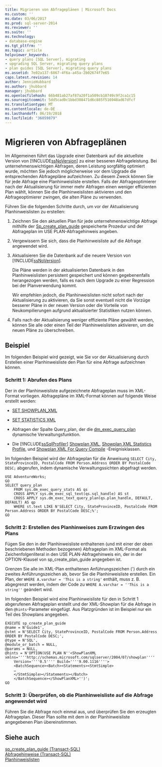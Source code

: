 ```yaml
---
title: Migrieren von Abfrageplänen | Microsoft Docs
ms.custom: ''
ms.date: 03/06/2017
ms.prod: sql-server-2014
ms.reviewer: ''
ms.suite: ''
ms.technology:
- database-engine
ms.tgt_pltfrm: ''
ms.topic: article
helpviewer_keywords:
- query plans [SQL Server], migrating
- upgrading SQL Server, migrating query plans
- plan guides [SQL Server], migrating query plans
ms.assetid: 7e02a137-6867-4f6a-a45a-2b02674f7e65
caps.latest.revision: 14
author: JennieHubbard
ms.author: jhubbard
manager: jhubbard
ms.openlocfilehash: 66b481ab27af87a20f1a509cb10749c9f2ca1c15
ms.sourcegitcommit: 5dd5cad0c1bbd308471d6c885f516948ad67dfcf
ms.translationtype: MT
ms.contentlocale: de-DE
ms.lasthandoff: 06/19/2018
ms.locfileid: "36059879"
---
```

# <a name="migrate-query-plans"></a>Migrieren von Abfrageplänen
  Im Allgemeinen führt das Upgrade einer Datenbank auf die aktuellste Version von [!INCLUDE[ssNoVersion](../../includes/ssnoversion-md.md)] zu einer besseren Abfrageleistung. Bei unternehmenswichtigen Abfragen, deren Leistung sorgfältig optimiert wurde, möchten Sie jedoch möglicherweise vor dem Upgrade die entsprechenden Abfragepläne aufzeichnen. Zu diesem Zweck können Sie für jede Abfrage eine Planhinweisliste erstellen. Falls der Abfrageoptimierer nach der Aktualisierung für immer mehr Abfragen einen weniger effizienten Plan wählt, können Sie die Planhinweislisten aktivieren und den Abfrageoptimierer zwingen, die alten Pläne zu verwenden.  
  
 Führen Sie die folgenden Schritte durch, um vor der Aktualisierung Planhinweislisten zu erstellen:  
  
1.  Zeichnen Sie den aktuellen Plan für jede unternehmenswichtige Abfrage mithilfe der [Sp_create_plan_guide](/sql/relational-databases/system-stored-procedures/sp-create-plan-guide-transact-sql) gespeicherte Prozedur und der Abfrageplan im USE PLAN-Abfragehinweis angeben.  
  
2.  Vergewissern Sie sich, dass die Planhinweisliste auf die Abfrage angewendet wird.  
  
3.  Aktualisieren Sie die Datenbank auf die neuere Version von [!INCLUDE[ssNoVersion](../../includes/ssnoversion-md.md)].  
  
     Die Pläne werden in der aktualisierten Datenbank in den Planhinweislisten persistent gespeichert und können gegebenenfalls herangezogen werden, falls es nach dem Upgrade zu einer Regression bei der Planverwendung kommt.  
  
     Wir empfehlen jedoch, die Planhinweislisten nicht sofort nach der Aktualisierung zu aktivieren, da Sie sonst eventuell nicht die Vorzüge besserer Pläne in der neuen Version oder die Vorteile von Neukompilierungen aufgrund aktualisierter Statistiken nutzen können.  
  
4.  Falls nach der Aktualisierung weniger effiziente Pläne gewählt werden, können Sie alle oder einen Teil der Planhinweislisten aktivieren, um die neuen Pläne zu überschreiben.  
  
## <a name="example"></a>Beispiel  
 Im folgenden Beispiel wird gezeigt, wie Sie vor der Aktualisierung durch Erstellen einer Planhinweisliste den Plan für eine Abfrage aufzeichnen können.  
  
### <a name="step-1-collect-the-plan"></a>Schritt 1: Abrufen des Plans  
 Der in der Planhinweisliste aufgezeichnete Abfrageplan muss im XML-Format vorliegen. Abfragepläne im XML-Format können auf folgende Weise erstellt werden:  
  
-   [SET SHOWPLAN_XML](/sql/t-sql/statements/set-showplan-xml-transact-sql)  
  
-   [SET STATISTICS XML](/sql/t-sql/statements/set-statistics-xml-transact-sql)  
  
-   Abfragen der Spalte Query_plan, der die [dm_exec_query_plan](/sql/relational-databases/system-dynamic-management-views/sys-dm-exec-query-plan-transact-sql) dynamische Verwaltungsfunktion.  
  
-   Die [!INCLUDE[ssSqlProfiler](../../includes/sssqlprofiler-md.md)] [Showplan XML](../../relational-databases/event-classes/showplan-xml-event-class.md), [Showplan XML Statistics Profile](../../relational-databases/event-classes/showplan-xml-statistics-profile-event-class.md), und [Showplan XML For Query Compile](../../relational-databases/event-classes/showplan-xml-for-query-compile-event-class.md) -Ereignisklassen.  
  
 Im folgenden Beispiel wird der Abfrageplan für die Anweisung `SELECT City, StateProvinceID, PostalCode FROM Person.Address ORDER BY PostalCode DESC;` abgerufen, indem dynamische Verwaltungssichten abgefragt werden.  
  
```  
USE AdventureWorks;  
GO  
SELECT query_plan  
    FROM sys.dm_exec_query_stats AS qs   
    CROSS APPLY sys.dm_exec_sql_text(qs.sql_handle) AS st  
    CROSS APPLY sys.dm_exec_text_query_plan(qs.plan_handle, DEFAULT, DEFAULT) AS qp  
    WHERE st.text LIKE N'SELECT City, StateProvinceID, PostalCode FROM Person.Address ORDER BY PostalCode DESC;%';  
GO  
```  
  
### <a name="step-2-create-the-plan-guide-to-force-the-plan"></a>Schritt 2: Erstellen des Planhinweises zum Erzwingen des Plans  
 Fügen Sie den in der Planhinweisliste enthaltenen (und mit einer der oben beschriebenen Methoden bezogenen) Abfrageplan im XML-Format als Zeichenfolgenliteral in den USE PLAN-Abfragehinweis ein, der in der OPTION-Klausel von sp_create_plan_guide angegeben ist.  
  
 Grenzen Sie alle im XML-Plan enthaltenen Anführungszeichen (') durch ein zweites Anführungszeichen ab, bevor Sie die Planhinweisliste erstellen. Ein Plan, der `WHERE A.varchar = 'This is a string'` enthält, muss z. B. abgegrenzt werden, indem der Code zu `WHERE A.varchar = ''This is a string''` geändert wird.  
  
 Im folgenden Beispiel wird eine Planhinweisliste für den in Schritt 1 abgerufenen Abfrageplan erstellt und der XML-Showplan für die Abfrage in den `@hints`-Parameter eingefügt. Aus Platzgründen ist im Beispiel nur ein Teil des Showplans angegeben.  
  
```  
EXECUTE sp_create_plan_guide   
@name = N'Guide1',  
@stmt = N'SELECT City, StateProvinceID, PostalCode FROM Person.Address ORDER BY PostalCode DESC;',  
@type = N'SQL',  
@module_or_batch = NULL,  
@params = NULL,  
@hints = N'OPTION(USE PLAN N''<ShowPlanXML xmlns=''''http://schemas.microsoft.com/sqlserver/2004/07/showplan''''   
    Version=''''0.5'''' Build=''''9.00.1116''''>  
    <BatchSequence><Batch><Statements><StmtSimple>  
    …  
    </StmtSimple></Statements></Batch>  
    </BatchSequence></ShowPlanXML>'')';  
GO  
```  
  
### <a name="step-3-verify-that-the-plan-guide-is-applied-to-the-query"></a>Schritt 3: Überprüfen, ob die Planhinweisliste auf die Abfrage angewendet wird  
 Führen Sie die Abfrage noch einmal aus, und überprüfen Sie den erzeugten Abfrageplan. Dieser Plan sollte mit dem in der Planhinweisliste angegebenen Plan übereinstimmen.  
  
## <a name="see-also"></a>Siehe auch  
 [sp_create_plan_guide &#40;Transact-SQL&#41;](/sql/relational-databases/system-stored-procedures/sp-create-plan-guide-transact-sql)   
 [Abfragehinweise (Transact-SQL)](/sql/t-sql/queries/hints-transact-sql-query)   
 [Planhinweislisten](../../relational-databases/performance/plan-guides.md)  
  
  

